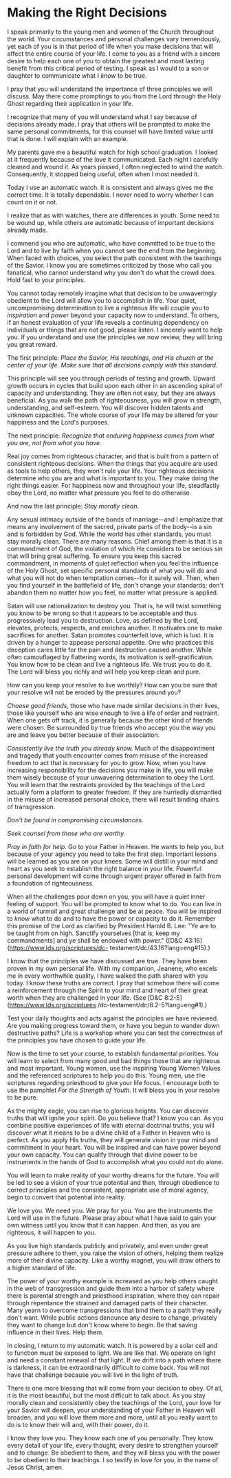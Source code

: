 # Making the Right Decisions

I speak primarily to the young men and women of the Church throughout the
world. Your circumstances and personal challenges vary tremendously, yet each
of you is in that period of life when you make decisions that will affect the
entire course of your life. I come to you as a friend with a sincere desire to
help each one of you to obtain the greatest and most lasting benefit from this
critical period of testing. I speak as I would to a son or daughter to
communicate what I _know_ to be true.

I pray that you will understand the importance of three principles we will
discuss. May there come promptings to you from the Lord through the Holy Ghost
regarding their application in your life.

I recognize that many of you will understand what I say because of decisions
already made. I pray that others will be prompted to make the same personal
commitments, for this counsel will have limited value until that is done. I
will explain with an example.

My parents gave me a beautiful watch for high school graduation. I looked at
it frequently because of the love it communicated. Each night I carefully
cleaned and wound it. As years passed, I often neglected to wind the watch.
Consequently, it stopped being useful, often when I most needed it.

Today I use an automatic watch. It is consistent and always gives me the
correct time. It is totally dependable. I never need to worry whether I can
count on it or not.

I realize that as with watches, there are differences in youth. Some need to
be wound up, while others are automatic because of important decisions already
made.

I commend you who are automatic, who have committed to be true to the Lord and
to live by faith when you cannot see the end from the beginning. When faced
with choices, you select the path consistent with the teachings of the Savior.
I know you are sometimes criticized by those who call you fanatical, who
cannot understand why you don't do what the crowd does. Hold fast to your
principles.

You cannot today remotely imagine what that decision to be unwaveringly
obedient to the Lord will allow you to accomplish in life. Your quiet,
uncompromising determination to live a righteous life will couple you to
_inspiration_ and _power_ beyond your capacity now to understand. To others,
if an honest evaluation of your life reveals a continuing dependency on
individuals or things that are not good, please listen. I sincerely want to
help you. If you understand and use the principles we now review, they will
bring you great reward.

The first principle: _Place the Savior, His teachings, and His church at the
center of your life. Make sure that all decisions comply with this standard._

This principle will see you through periods of testing and growth. Upward
growth occurs in cycles that build upon each other in an ascending spiral of
capacity and understanding. They are often not easy, but they are always
beneficial. As you walk the path of righteousness, you will grow in strength,
understanding, and self-esteem. You will discover hidden talents and unknown
capacities. The whole course of your life may be altered for your happiness
and the Lord's purposes.

The next principle: _Recognize that enduring happiness comes from what you
are, not from what you have._

Real joy comes from righteous character, and that is built from a pattern of
consistent righteous decisions. When the things that you acquire are used as
tools to help others, they won't rule your life. Your righteous decisions
determine who you are and what is important to you. They make doing the right
things easier. For happiness now and throughout your life, steadfastly obey
the Lord, no matter what pressure you feel to do otherwise.

And now the last principle: _Stay morally clean._

Any sexual intimacy outside of the bonds of marriage--and I emphasize that
means any involvement of the sacred, private parts of the body--is a sin and
is forbidden by God. While the world has other standards, you must stay
morally clean. There are many reasons. Chief among them is that it is a
commandment of God, the violation of which He considers to be serious sin that
will bring great suffering. To ensure you keep this sacred commandment, in
moments of quiet reflection when you feel the influence of the Holy Ghost, set
specific personal standards of what you will do and what you will not do when
temptation comes--for it surely will. Then, when you find yourself in the
battlefield of life, don't change your standards; don't abandon them no matter
how you feel, no matter what pressure is applied.

Satan will use rationalization to destroy you. That is, he will twist
something you know to be wrong so that it appears to be acceptable and thus
progressively lead you to destruction. Love, as defined by the Lord, elevates,
protects, respects, and enriches another. It motivates one to make sacrifices
for another. Satan promotes counterfeit love, which is lust. It is driven by a
hunger to appease personal appetite. One who practices this deception cares
little for the pain and destruction caused another. While often camouflaged by
flattering words, its motivation is self-gratification. You know how to be
clean and live a righteous life. We trust you to do it. The Lord will bless
you richly and will help you keep clean and pure.

How can you keep your resolve to live worthily? How can you be sure that your
resolve will not be eroded by the pressures around you?

_Choose good friends,_ those who have made similar decisions in their lives,
those like yourself who are wise enough to live a life of order and restraint.
When one gets off track, it is generally because the other kind of friends
were chosen. Be surrounded by true friends who accept you the way you are and
leave you better because of their association.

_Consistently live the truth you already know._ Much of the disappointment and
tragedy that youth encounter comes from misuse of the increased freedom to act
that is necessary for you to grow. Now, when you have increasing
responsibility for the decisions you make in life, you will make them wisely
because of your unwavering determination to obey the Lord. You will learn that
the restraints provided by the teachings of the Lord actually form a platform
to greater freedom. If they are hurriedly dismantled in the misuse of
increased personal choice, there will result binding chains of transgression.

_Don't be found in compromising circumstances._

_Seek counsel from those who are worthy._

_Pray in faith for help._ Go to your Father in Heaven. He wants to help you,
but because of your agency you need to take the first step. Important lessons
will be learned as you are on your knees. Some will distill in your mind and
heart as you seek to establish the right balance in your life. Powerful
personal development will come through urgent prayer offered in faith from a
foundation of righteousness.

When all the challenges pour down on you, you will have a quiet inner feeling
of support. You will be prompted to know what to do. You can live in a world
of turmoil and great challenge and be at peace. You will be inspired to _know_
what to do and to have the power or capacity to do it. Remember this promise
of the Lord as clarified by President Harold B. Lee: "Ye are to be taught from
on high. Sanctify yourselves [that is, keep my commandments] and ye shall be
endowed with power." ([D&amp;C 43:16](https://www.lds.org/scriptures/dc-
testament/dc/43.16?lang=eng#15).)

I know that the principles we have discussed are true. They have been proven
in my own personal life. With my companion, Jeanene, who excels me in every
worthwhile quality, I have walked the path shared with you today. I know these
truths are correct. I pray that somehow there will come a reinforcement
through the Spirit to your mind and heart of their great worth when they are
challenged in your life. (See [D&amp;C 8:2-5](https://www.lds.org/scriptures
/dc-testament/dc/8.2-5?lang=eng#1).)

Test your daily thoughts and acts against the principles we have reviewed. Are
you making progress toward them, or have you begun to wander down destructive
paths? Life is a workshop where you can test the correctness of the principles
you have chosen to guide your life.

Now is the time to set your course, to establish fundamental priorities. You
will learn to select from many good and bad things those that are righteous
and most important. Young women, use the inspiring Young Women Values and the
referenced scriptures to help you do this. Young men, use the scriptures
regarding priesthood to give your life focus. I encourage both to use the
pamphlet _For the Strength of Youth._ It will bless you in your resolve to be
pure.

As the mighty eagle, you can rise to glorious heights. You can discover truths
that will ignite your spirit. Do you believe that? I know you can. As you
combine positive experiences of life with eternal doctrinal truths, you will
discover what it means to be a divine child of a Father in Heaven who is
perfect. As you apply His truths, they will generate vision in your mind and
commitment in your heart. You will be inspired and can have power beyond your
own capacity. You can qualify through that divine power to be instruments in
the hands of God to accomplish what you could not do alone.

You will learn to make reality of your worthy dreams for the future. You will
be led to see a vision of your true potential and then, through obedience to
correct principles and the consistent, appropriate use of moral agency, begin
to convert that potential into reality.

We love you. We need you. We pray for you. You are the instruments the Lord
will use in the future. Please pray about what I have said to gain your own
witness until you know that it can happen. And then, as you are righteous, it
will happen to you.

As you live high standards publicly and privately, and even under great
pressure adhere to them, you raise the vision of others, helping them realize
more of their divine capacity. Like a worthy magnet, you will draw others to a
higher standard of life.

The power of your worthy example is increased as you help others caught in the
web of transgression and guide them into a harbor of safety where there is
parental strength and priesthood inspiration, where they can repair through
repentance the strained and damaged parts of their character. Many yearn to
overcome transgressions that bind them to a path they really don't want. While
public actions denounce any desire to change, privately they want to change
but don't know where to begin. Be that saving influence in their lives. Help
them.

In closing, I return to my automatic watch. It is powered by a solar cell and
to function must be exposed to light. We are like that. We operate on light
and need a constant renewal of that light. If we drift into a path where there
is darkness, it can be extraordinarily difficult to come back. You will not
have that challenge because you will live in the light of truth.

There is one more blessing that will come from your decision to obey. Of all,
it is the most beautiful, but the most difficult to talk about. As you stay
morally clean and consistently obey the teachings of the Lord, your love for
your Savior will deepen, your understanding of your Father in Heaven will
broaden, and you will love them more and more, until all you really want to do
is to know their will and, with their power, do it.

I know they love you. They know each one of you personally. They know every
detail of your life, every thought, every desire to strengthen yourself and to
change. Be obedient to them, and they will bless you with the power to be
obedient to their teachings. I so testify in love for you, in the name of
Jesus Christ, amen.

